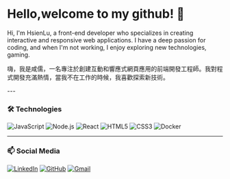 # Hello,welcome to my github! 👋

Hi, I'm HsienLu, a front-end developer who specializes in creating interactive and responsive web applications. I have a deep passion for coding, and when I'm not working, I enjoy exploring new technologies, gaming.

<p>嗨，我是咸儒，一名專注於創建互動和響應式網頁應用的前端開發工程師。我對程式開發充滿熱情，當我不在工作的時候，我喜歡探索新技術。</p>
---

### 🛠 Technologies

![JavaScript](https://img.shields.io/badge/-JavaScript-F7DF1E?style=flat-square&logo=javascript&logoColor=black)
![Node.js](https://img.shields.io/badge/-Node.js-339933?style=flat-square&logo=node.js&logoColor=white)
![React](https://img.shields.io/badge/-React-61DAFB?style=flat-square&logo=react&logoColor=black)
![HTML5](https://img.shields.io/badge/-HTML5-E34F26?style=flat-square&logo=html5&logoColor=white)
![CSS3](https://img.shields.io/badge/-CSS3-1572B6?style=flat-square&logo=css3)
![Docker](https://img.shields.io/badge/-Docker-2496ED?style=flat-square&logo=docker&logoColor=white)

---

### 📫 Social Media

[![LinkedIn](https://img.shields.io/badge/-LinkedIn-blue?style=flat-square&logo=linkedin)](https://www.linkedin.com/notifications/?filter=all)
[![GitHub](https://img.shields.io/badge/-GitHub-181717?style=flat-square&logo=github)](https://github.com/HsienLu)
[![Gmail](https://img.shields.io/badge/-Gmail-D14836?style=flat-square&logo=gmail&logoColor=white)](mailto:sjps946403@gmail.com)
